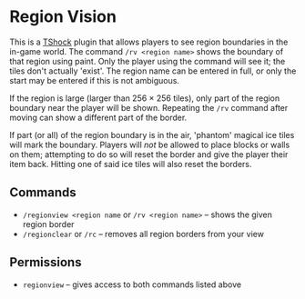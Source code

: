 Region Vision
=============

This is a [TShock](http://tshock.co/xf/) plugin that allows players to see region boundaries in the in-game world. The command `/rv <region name>` shows the boundary of that region using paint. Only the player using the command will see it; the tiles don't actually 'exist'. The region name can be entered in full, or only the start may be entered if this is not ambiguous.

If the region is large (larger than 256 × 256 tiles), only part of the region boundary near the player will be shown. Repeating the `/rv` command after moving can show a different part of the border.

If part (or all) of the region boundary is in the air, 'phantom' magical ice tiles will mark the boundary. Players will *not* be allowed to place blocks or walls on them; attempting to do so will reset the border and give the player their item back. Hitting one of said ice tiles will also reset the borders.

Commands
--------

* `/regionview <region name` or `/rv <region name>` – shows the given region border
* `/regionclear` or `/rc` – removes all region borders from your view

Permissions
-----------

* `regionview` – gives access to both commands listed above